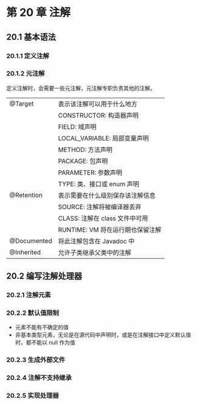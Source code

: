 # 第 20 章 注解

## 20.1 基本语法

### 20.1.1 定义注解

### 20.1.2 元注解

定义注解时，会需要一些元注解，元注解专职负责其他的注解。

|             |                                  |
| ----------- | -------------------------------- |
| @Target     | 表示该注解可以用于什么地方       |
|             | CONSTRUCTOR: 构造器声明          |
|             | FIELD: 域声明                    |
|             | LOCAL_VARIABLE: 局部变量声明     |
|             | METHOD: 方法声明                 |
|             | PACKAGE: 包声明                  |
|             | PARAMETER: 参数声明              |
|             | TYPE: 类、接口或 enum 声明       |
| @Retention  | 表示需要在什么级别保存该注解信息 |
|             | SOURCE: 注解将被编译器丢弃       |
|             | CLASS: 注解在 class 文件中可用   |
|             | RUNTIME: VM 将在运行期也保留注解 |
| @Documented | 将此注解包含在 Javadoc 中        |
| @Inherited  | 允许子类继承父类中的注解         |

## 20.2 编写注解处理器

### 20.2.1 注解元素

### 20.2.2 默认值限制

-   元素不能有不确定的值
-   非基本类型元素，无论是在源代码中声明时，或是在注解接口中定义默认值时，都不能以 null 作为值

### 20.2.3 生成外部文件

### 20.2.4 注解不支持继承

### 20.2.5 实现处理器
